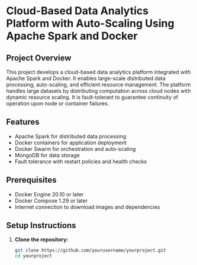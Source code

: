 # Cloud-Based Data Analytics Platform with Auto-Scaling Using Apache Spark and Docker

## Project Overview

This project develops a cloud-based data analytics platform integrated with Apache Spark and Docker. It enables large-scale distributed data processing, auto-scaling, and efficient resource management. The platform handles large datasets by distributing computation across cloud nodes with dynamic resource scaling. It is fault-tolerant to guarantee continuity of operation upon node or container failures.

## Features

- Apache Spark for distributed data processing
- Docker containers for application deployment
- Docker Swarm for orchestration and auto-scaling
- MongoDB for data storage
- Fault tolerance with restart policies and health checks

## Prerequisites

- Docker Engine 20.10 or later
- Docker Compose 1.29 or later
- Internet connection to download images and dependencies

## Setup Instructions

1. **Clone the repository:**

   ```bash
   git clone https://github.com/yourusername/yourproject.git
   cd yourproject
